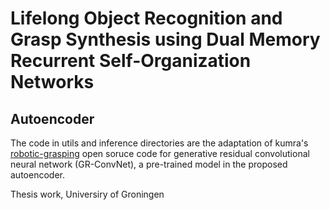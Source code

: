 # Lifelong Object Recognition and Grasp Synthesis using Dual Memory Recurrent Self-Organization Networks

## Autoencoder 

The code in utils and inference directories are the adaptation of kumra's [robotic-grasping](https://github.com/skumra/robotic-grasping) open soruce code for generative residual convolutional neural network (GR-ConvNet), a pre-trained model in the proposed autoencoder. 

Thesis work, Universiry of Groningen

